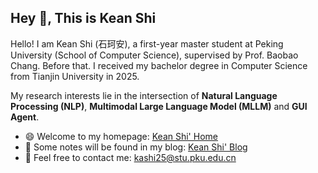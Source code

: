 ## Hey 👋, This is Kean Shi

Hello! I am Kean Shi (石珂安), a first-year master student at Peking University (School of Computer Science), supervised by Prof. Baobao Chang. Before that. I received my bachelor degree in Computer Science from Tianjin University in 2025.

My research interests lie in the intersection of **Natural Language Processing (NLP)**, **Multimodal Large Language Model (MLLM)** and **GUI Agent**.

+ 😄 Welcome to my homepage: [Kean Shi' Home](https://keanshi-nlp.github.io/)
+ 📖 Some notes will be found in my blog: [Kean Shi' Blog](https://www.cnblogs.com/keanshi)
+ 💬 Feel free to contact me: [kashi25@stu.pku.edu.cn](kashi25@stu.pku.edu.cn)

<!--
![Anurag's GitHub stats](https://github-readme-stats.vercel.app/api?username=keanshi-nlp&theme=default&show_icons=true)
-->

<!--
**Ryyyc/ryyyc** is a ✨ _special_ ✨ repository because its `README.md` (this file) appears on your GitHub profile.

Here are some ideas to get you started:

- 🔭 I’m currently working on ...
- 🌱 I’m currently learning ...
- 👯 I’m looking to collaborate on ...
- 🤔 I’m looking for help with ...
- 💬 Ask me about ...
- 📫 How to reach me: ...
- 😄 Pronouns: ...
- ⚡ Fun fact: ...
-->
